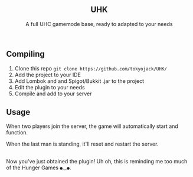 <h2  align="center">UHK</h2>
<p  align="center">A full UHC gamemode base, ready to adapted to your needs</p>

<br/>

## Compiling

1. Clone this repo ```git clone https://github.com/tokyojack/UHK/```
2. Add the project to your IDE
3. Add Lombok and and Spigot/Bukkit .jar to the project 
4. Edit the plugin to your needs
5. Compile and add to your server

## Usage

When two players join the server, the game will automatically start and function.

When the last man is standing, it'll reset and restart the server.

##

Now you've just obtained the plugin! Uh oh, this is reminding me too much of the Hunger Games ```●﹏●```.

